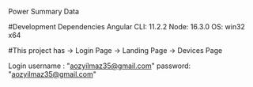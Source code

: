 Power Summary Data


#Development Dependencies
Angular CLI: 11.2.2
Node: 16.3.0
OS: win32 x64

#This project has 
    -> Login Page
    -> Landing Page
    -> Devices Page

Login username : "aozyilmaz35@gmail.com"
      password: "aozyilmaz35@gmail.com"